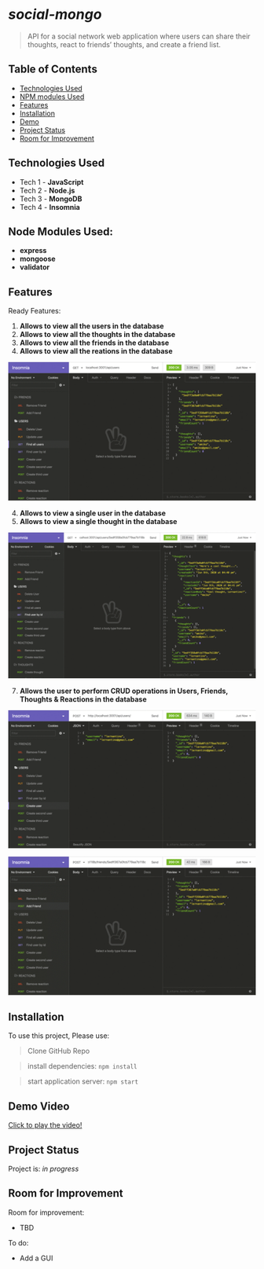 # _social-mongo_
> API for a social network web application where users can share their thoughts, react to friends’ thoughts, and create a friend list.
## Table of Contents
* [Technologies Used](#technologies-used)
* [NPM modules Used](#node-modules-used)
* [Features](#features)
* [Installation](#installation)
* [Demo](#demo-video)
* [Project Status](#project-status)
* [Room for Improvement](#room-for-improvement)

## Technologies Used
- Tech 1 - **JavaScript**
- Tech 2 - **Node.js**
- Tech 3 - **MongoDB**
- Tech 4 - **Insomnia**

## Node Modules Used: 
- **express**
- **mongoose**
- **validator**

## Features
Ready Features:
1. **Allows to view all the users in the database**
2. **Allows to view all the thoughts in the database**
3. **Allows to view all the friends in the database**
4. **Allows to view all the reations in the database**

![Initial-display](./assets/screenshots/main.gif)

4. **Allows to view a single user in the database**
5. **Allows to view a single thought in the database**

![Initial-display](./assets/screenshots/main-2.gif)

7. **Allows the user to perform CRUD operations in Users, Friends, Thoughts & Reactions in the database**

![Initial-display](./assets/screenshots/main-3.gif)

![Initial-display](./assets/screenshots/main-4.gif)

## Installation
To use this project, Please use:

> Clone GitHub Repo

> install dependencies:
```npm install```

> start application server:
```npm start```

## Demo Video
[Click to play the video!](https://drive.google.com/file/d/17y0fkTXfa7L9JLdKC-cWKHA66E8LETKG/view?usp=sharing) 

## Project Status
Project is: _in progress_


## Room for Improvement
Room for improvement:
- TBD

To do:
- Add a GUI

